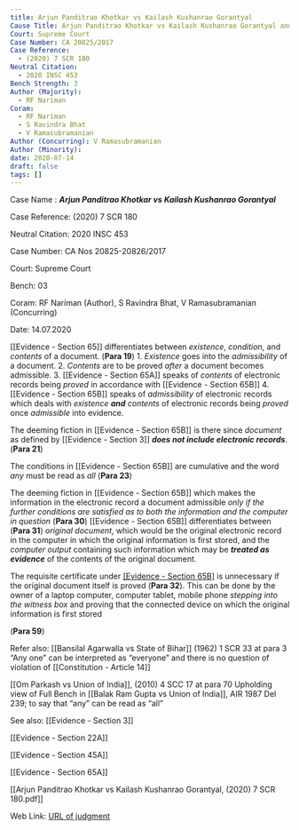 ```yaml
---
title: Arjun Panditrao Khotkar vs Kailash Kushanrao Gorantyal
Cause Title: Arjun Panditrao Khotkar vs Kailash Kushanrao Gorantyal and Others
Court: Supreme Court
Case Number: CA 20825/2017
Case Reference:
  - (2020) 7 SCR 180
Neutral Citation:
  - 2020 INSC 453
Bench Strength: 3
Author (Majority):
  - RF Nariman
Coram:
  - RF Nariman
  - S Ravindra Bhat
  - V Ramasubramanian
Author (Concurring): V Ramasubramanian
Author (Minority): 
date: 2020-07-14
draft: false
tags: []
---
```

Case Name : ***Arjun Panditrao Khotkar vs Kailash Kushanrao Gorantyal***

Case Reference: (2020) 7 SCR 180

Neutral Citation: 2020 INSC 453

Case Number: CA Nos 20825-20826/2017

Court: Supreme Court

Bench: 03

Coram:  RF Nariman (Author), S Ravindra Bhat, V Ramasubramanian (Concurring)

Date: 14.07.2020

[[Evidence - Section 65]] differentiates between *existence*, *condition*, and *contents*  of a document. (**Para 19**)
	1. *Existence* goes into the *admissibility* of a document.
	2. *Contents* are to be proved *after* a document becomes admissible.
	3. [[Evidence - Section 65A]] speaks of *contents* of electronic records being *proved* in accordance with [[Evidence - Section 65B]]
	4. [[Evidence - Section 65B]] speaks of *admissibility* of electronic records which deals with *existence* ***and*** *contents* of electronic records being *proved* once *admissible* into evidence.

The deeming fiction in [[Evidence - Section 65B]] is there since *document* as defined by [[Evidence - Section 3]] ***does not include electronic records***.  (**Para 21**)

The conditions in [[Evidence - Section 65B]] are cumulative and the word *any* must be read as *all* (**Para 23**)

The deeming fiction in [[Evidence - Section 65B]] which makes the information in the electronic record a document admissible *only if the further conditions are satisfied as to both the information and the computer in question* (**Para 30**)
	[[Evidence - Section 65B]] differentiates between  (**Para 31**)
		*original document*, which would be the original electronic record in the computer in which the original information is first stored, and 
		the *computer output* containing such information which may be ***treated as evidence*** of the contents of the original document.

The requisite certificate under [[Evidence - Section 65B]](4) is unnecessary if the original document itself is proved (**Para 32**).
	This can be done by the owner of a laptop computer, computer tablet, mobile phone *stepping into the witness box* and proving that the connected device on which the original information is first stored

(**Para 59**)

Refer also:
[[Bansilal Agarwalla vs State of Bihar]] (1962) 1 SCR 33 at para 3
	“Any one” can be interpreted as “everyone” and there is no question of violation of [[Constitution - Article 14]]

[[Om Parkash vs Union of India]], (2010) 4 SCC 17 at para 70
	Upholding view of Full Bench in [[Balak Ram Gupta vs Union of India]], AIR 1987 Del 239; to say that “any” can be read as “all”

See also:
[[Evidence - Section 3]] 

[[Evidence - Section 22A]] 

[[Evidence - Section 45A]] 

[[Evidence - Section 65A]]

[[Arjun Panditrao Khotkar vs Kailash Kushanrao Gorantyal, (2020) 7 SCR 180.pdf]]

Web Link: <a href="/All judgments/Arjun Panditrao Khotkar vs Kailash Kushanrao Gorantyal, (2020) 7 SCR 180.pdf" target="_blank">URL of judgment</a>
